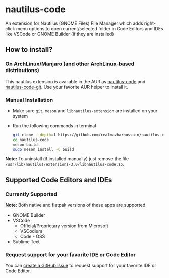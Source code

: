 # nautilus-code
An extension for Nautilus (GNOME Files) File Manager which adds right-click menu options to open current/selected folder in Code Editors and IDEs like VSCode or GNOME Builder (if they are installed)

## How to install?

### On ArchLinux/Manjaro (and other ArchLinux-based distributions)
This nautilus extension is available in the AUR as [nautilus-code](https://aur.archlinux.org/packages/nautilus-code) and [nautilus-code-git](https://aur.archlinux.org/packages/nautilus-code-git). Use your favorite AUR helper to install it.

### Manual Installation
- Make sure `git`, `meson` and `libnautilus-extension` are installed on your system
- Run the following commands in terminal
  
  ```bash
  git clone --depth=1 https://github.com/realmazharhussain/nautilus-code.git
  cd nautilus-code
  meson build
  sudo meson install -C build
  ```

**Note:** To uninstall (if installed manually) just remove the file `/usr/lib/nautilus/extensions-3.0/libnautilus-code.so`.

## Supported Code Editors and IDEs

### Currently Supported
**Note:** Both native and flatpak versions of these apps are supported.

- GNOME Builder
- VSCode
  - Official/Proprietary version from Microsoft
  - VSCodium
  - Code - OSS
- Sublime Text

### Request support for your favorite IDE or Code Editor
You can [create a GitHub issue](https://github.com/realmazharhussain/nautilus-code/issues/new) to request support for your favorite IDE or Code Editor.
